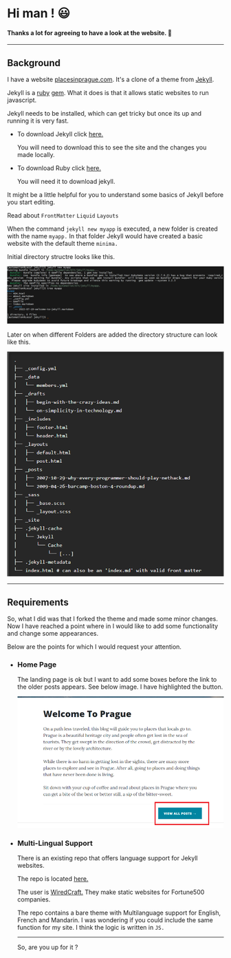 
# Hi man ! :smiley:

#### Thanks a lot for agreeing to have a look at the website. :pray:

---

## Background

I have a website [placesinprague.com](https://placesinprague.com). It's a clone of a  theme from [Jekyll](http://jekyllrb.com/).


Jekyll is a [ruby](https://www.ruby-lang.org/en/) [gem](https://www.ruby-lang.org/en/libraries/). What it does is that it allows static websites to run javascript.

Jekyll needs to be installed, which can get tricky but once its up and running it is very fast. 

- To download Jekyll click [here.](http://jekyllrb.com/docs/) 
   
   You will need to download this to see the site and the changes you made locally.
    
-  To download Ruby click [here.](https://www.ruby-lang.org/en/downloads/)

   You will need it to download jekyll.

It might be a little helpful for you to understand some basics of Jekyll before you start editing.

Read about `FrontMatter` `Liquid` `Layouts`

When the command `jekyll new myapp` is executed, a new folder is created with the name `myapp.`
In that folder Jekyll would have created a basic website with the default theme `minima.`

Initial directory structre looks like this.


![Directory Structre Jekyll Bare](/jekyll_bare.PNG)


Later on when different Folders are added the directory structure can look like this.

![Directory Structre Jekyll Full](/jekyll_full.PNG)


---

## Requirements


So, what I did was that I forked the theme and made some minor changes. Now I have reached a point where in 
I would like to add some functionality and change some appearances. 

Below are the points for which I would request your attention.

* ### Home Page
  
  The landing page is ok but I want to add some boxes before  the link to the older posts appears.
  See below image. I have highlighted the button.
  
  ![Home_Page](/home_page.PNG)
  



* ### Multi-Lingual Support

  There is an existing repo that offers language support for Jekyll websites. 
  
  The repo is located [here.](https://github.com/Wiredcraft/jekyll-basics)
  
  The user is [WiredCraft.](https://wiredcraft.com/) They make static websites for Fortune500 companies.
  
  The repo contains a bare theme  with Multilanguage support for English, French and Mandarin. I was wondering
  if you could include the same function for my site. I think the logic is written in `JS.`
  
  
  
  
  ---
  
  
  
  So, are you up for it ? 
  
